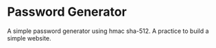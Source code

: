 # Password Generator

A simple password generator using hmac sha-512. A practice to build a simple website.
